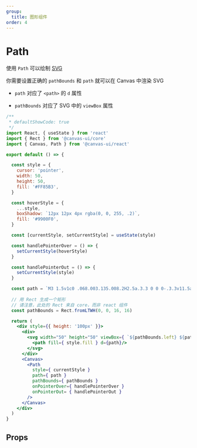 ```yaml
---
group:
  title: 图形组件
order: 4
---
```


# Path

使用 `Path` 可以绘制 [SVG](https://developer.mozilla.org/zh-CN/docs/Web/SVG)

你需要设置正确的 `pathBounds` 和 `path` 就可以在 Canvas 中渲染 SVG

- `path` 对应了 `<path>` 的 `d` 属性

- `pathBounds` 对应了 SVG 中的 `viewBox` 属性

```jsx
/**
 * defaultShowCode: true
 */
import React, { useState } from 'react'
import { Rect } from '@canvas-ui/core'
import { Canvas, Path } from '@canvas-ui/react'

export default () => {

  const style = {
    cursor: 'pointer',
    width: 50,
    height: 50,
    fill: '#FF85B3',
  }

  const hoverStyle = {
    ...style,
    boxShadow: `12px 12px 4px rgba(0, 0, 255, .2)`,
    fill: '#9900F0',
  }

  const [currentStyle, setCurrentStyle] = useState(style)

  const handlePointerOver = () => {
    setCurrentStyle(hoverStyle)
  }

  const handlePointerOut = () => {
    setCurrentStyle(style)
  }

  const path = `M3 1.5v1c0 .068.003.135.008.2H2.5a.3.3 0 0 0-.3.3v11.5a.3.3 0 0 0 .3.3h11a.3.3 0 0 0 .3-.3V3a.3.3 0 0 0-.3-.3h-.508l.006-.1.002-.1v-1h.5A1.5 1.5 0 0 1 15 3v11.5a1.5 1.5 0 0 1-1.5 1.5h-11A1.5 1.5 0 0 1 1 14.5V3a1.5 1.5 0 0 1 1.5-1.5H3zm7.826 5.076a.6.6 0 0 1 .848.848l-4 4a.6.6 0 0 1-.848 0l-2-2a.6.6 0 0 1 .848-.848L7.25 10.15zM10 0a2 2 0 1 1 0 4H6a2 2 0 1 1 0-4h4zm0 1.2H6a.8.8 0 1 0 0 1.6h4a.8.8 0 1 0 0-1.6z`
  
  // 用 Rect 生成一个矩形
  // 请注意，此处的 Rect 来自 core，而非 react 组件
  const pathBounds = Rect.fromLTWH(0, 0, 16, 16)

  return (
    <div style={{ height: '100px' }}>
      <div>
        <svg width="50" height="50" viewBox={ `${pathBounds.left} ${pathBounds.top} ${pathBounds.width} ${pathBounds.height}` }>
          <path fill={ style.fill } d={path}/>
        </svg>
      </div>
      <Canvas>
        <Path
          style={ currentStyle }
          path={ path }
          pathBounds={ pathBounds }
          onPointerOver={ handlePointerOver }
          onPointerOut= { handlePointerOut }
        />
      </Canvas>
    </div>
  )
}
```

## Props

<API hideTitle exports='["Path"]' src="@canvas-ui/react/src/elements" />

